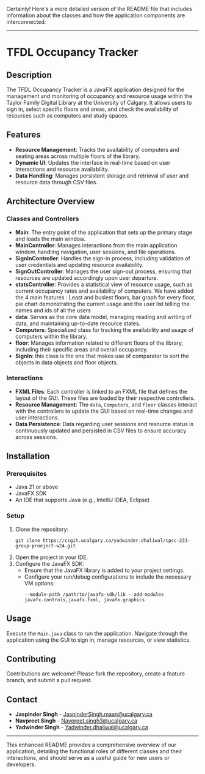 Certainly! Here's a more detailed version of the README file that includes information about the classes and how the application components are interconnected:

---

# TFDL Occupancy Tracker

## Description
The TFDL Occupancy Tracker is a JavaFX application designed for the management and monitoring of occupancy and resource usage within the Taylor Family Digital Library at the University of Calgary. It allows users to sign in, select specific floors and areas, and check the availability of resources such as computers and study spaces.

## Features
- **Resource Management**: Tracks the availability of computers and seating areas across multiple floors of the library.
- **Dynamic UI**: Updates the interface in real-time based on user interactions and resource availability.
- **Data Handling**: Manages persistent storage and retrieval of user and resource data through CSV files.

## Architecture Overview

### Classes and Controllers
- **Main**: The entry point of the application that sets up the primary stage and loads the main window.
- **MainController**: Manages interactions from the main application window, handling navigation, user sessions, and file operations.
- **SignInController**: Handles the sign-in process, including validation of user credentials and updating resource availability.
- **SignOutController**: Manages the user sign-out process, ensuring that resources are updated accordingly upon user departure.
- **statsController**: Provides a statistical view of resource usage, such as current occupancy rates and availability of computers. We have added the 4 main features : Least and busiest floors, bar graph for every floor, pie chart demonstrating the current usage and the user list telling the names and ids of all the users
- **data**: Serves as the core data model, managing reading and writing of data, and maintaining up-to-date resource states.
- **Computers**: Specialized class for tracking the availability and usage of computers within the library.
- **floor**: Manages information related to different floors of the library, including their specific areas and overall occupancy.
- **SignIn**: this class is the one that makes use of comparator to sort the objects in data objects and floor objects.
### Interactions
- **FXML Files**: Each controller is linked to an FXML file that defines the layout of the GUI. These files are loaded by their respective controllers.
- **Resource Management**: The `data`, `Computers`, and `floor` classes interact with the controllers to update the GUI based on real-time changes and user interactions.
- **Data Persistence**: Data regarding user sessions and resource status is continuously updated and persisted in CSV files to ensure accuracy across sessions.

## Installation

### Prerequisites
- Java 21 or above
- JavaFX SDK
- An IDE that supports Java (e.g., IntelliJ IDEA, Eclipse)

### Setup
1. Clone the repository:
   ```
   git clone https://csgit.ucalgary.ca/yadwinder.dhaliwal/cpsc-233-group-proeject-w24.git
   ```
2. Open the project in your IDE.
3. Configure the JavaFX SDK:
    - Ensure that the JavaFX library is added to your project settings.
    - Configure your run/debug configurations to include the necessary VM options:
      ```
      --module-path /path/to/javafx-sdk/lib --add-modules javafx.controls,javafx.fxml, javafx.graphics
      ```

## Usage
Execute the `Main.java` class to run the application. Navigate through the application using the GUI to sign in, manage resources, or view statistics.

## Contributing
Contributions are welcome! Please fork the repository, create a feature branch, and submit a pull request.


## Contact
- **Jaspinder Singh** - JaspinderSingh.maan@ucalgary.ca
- **Navpreet Singh** - Navpreet.singh3@ucalgary.ca
- **Yadwinder Singh** - Yadwinder.dhaliwal@ucalgary.ca

---

This enhanced README provides a comprehensive overview of our application, detailing the functional roles of different classes and their interactions, and should serve as a useful guide for new users or developers.
